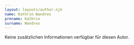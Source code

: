 ```yaml
---
layout: layouts/author.njk
name: Kathrin Wandres
prename: Kathrin
surname: Wandres
---
```

Keine zusätzlichen Informationen verfügbar für diesen Autor.
